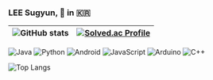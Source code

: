 ### LEE Sugyun, 🌱 in 🇰🇷

|![GitHub stats](https://github-readme-stats.vercel.app/api?username=randomlychristen&show_icons=true)|[![Solved.ac Profile](http://mazassumnida.wtf/api/v2/generate_badge?boj=random_lee)](https://solved.ac/random_lee/)|
|---|---|

![Java](https://img.shields.io/badge/Java-007396.svg?&style=for-the-badge&logo=Java&logoColor=white)
![Python](https://img.shields.io/badge/Python-3776AB.svg?&style=for-the-badge&logo=Python&logoColor=white)
![Android](https://img.shields.io/badge/Android-3DDC84.svg?&style=for-the-badge&logo=Android&logoColor=white)
![JavaScript](https://img.shields.io/badge/JavaScript-F7DF1E.svg?&style=for-the-badge&logo=JavaScript&logoColor=white)
![Arduino](https://img.shields.io/badge/Arduino-00979D.svg?&style=for-the-badge&logo=Arduino&logoColor=white)
![C++](https://img.shields.io/badge/-C++-00599C.svg?&style=for-the-badge&logo=c%2B%2B&logoColor=white)

![Top Langs](https://github-readme-stats.vercel.app/api/top-langs/?username=randomlychristen&layout=compact)

<!--
**RandomlyChristen/RandomlyChristen** is a ✨ _special_ ✨ repository because its `README.md` (this file) appears on your GitHub profile.

Here are some ideas to get you started:

- 🔭 I’m currently working on ...
- 🌱 I’m currently learning ...
- 👯 I’m looking to collaborate on ...
- 🤔 I’m looking for help with ...
- 💬 Ask me about ...
- 📫 How to reach me: ...
- 😄 Pronouns: ...
- ⚡ Fun fact: ...
-->
